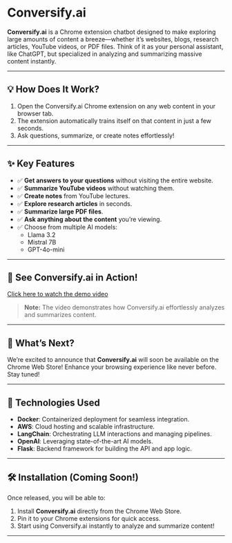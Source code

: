# Conversify.ai

**Conversify.ai** is a Chrome extension chatbot designed to make exploring large amounts of content a breeze—whether it’s websites, blogs, research articles, YouTube videos, or PDF files. Think of it as your personal assistant, like ChatGPT, but specialized in analyzing and summarizing massive content instantly.

---

## 💡 How Does It Work?

1. Open the Conversify.ai Chrome extension on any web content in your browser tab.
2. The extension automatically trains itself on that content in just a few seconds.
3. Ask questions, summarize, or create notes effortlessly!

---

## ✨ Key Features

- ✅ **Get answers to your questions** without visiting the entire website.
- ✅ **Summarize YouTube videos** without watching them.
- ✅ **Create notes** from YouTube lectures.
- ✅ **Explore research articles** in seconds.
- ✅ **Summarize large PDF files**.
- ✅ **Ask anything about the content** you’re viewing.
- ✅ Choose from multiple AI models:
  - Llama 3.2
  - Mistral 7B
  - GPT-4o-mini

---

## 🎥 See Conversify.ai in Action!

[Click here to watch the demo video](https://drive.google.com/file/d/1cKaLcRXITavQ_G2KFfycoY-fMlZzS2IE/view?usp=drive_link)    

> **Note:** The video demonstrates how Conversify.ai effortlessly analyzes and summarizes content.  

---

## 🚀 What’s Next?

We’re excited to announce that **Conversify.ai** will soon be available on the Chrome Web Store! Enhance your browsing experience like never before. Stay tuned!

---

## 🔧 Technologies Used

- **Docker**: Containerized deployment for seamless integration.
- **AWS**: Cloud hosting and scalable infrastructure.
- **LangChain**: Orchestrating LLM interactions and managing pipelines.
- **OpenAI**: Leveraging state-of-the-art AI models.
- **Flask**: Backend framework for building the API and app logic.

---

## 🛠 Installation (Coming Soon!)

Once released, you will be able to:
1. Install **Conversify.ai** directly from the Chrome Web Store.
2. Pin it to your Chrome extensions for quick access.
3. Start using Conversify.ai instantly to analyze and summarize content!

---